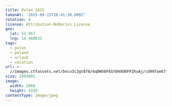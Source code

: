 ```yaml
---
title: Polen 2015
takenAt: '2015-09-15T10:41:38.000Z'
rotation: 0
license: Attribution-NoDerivs License
geo:
  lat: 53.957
  lng: 14.488833
tags:
  - polen
  - poland
  - urlaub
  - vacation
url: >-
  //images.ctfassets.net/bncv3c2gt878/6qOWV8F6SYOHXO6FPZhuAj/cd99fae67f0f38f5790f5f94e048ae3f/polen-2015_25957711165_o
size: 2893801
image:
  width: 2868
  height: 4310
contentType: image/jpeg
---
```


